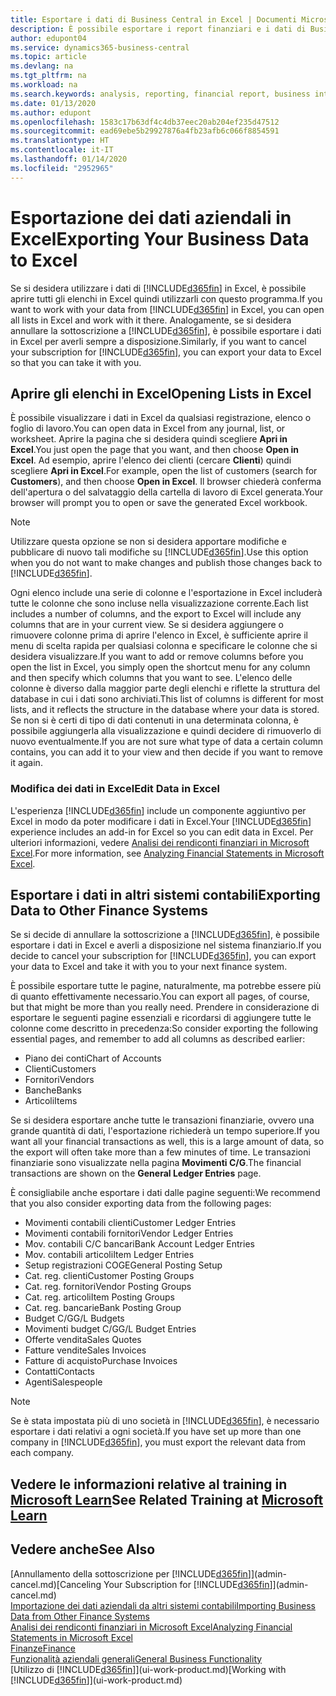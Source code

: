 ```yaml
---
title: Esportare i dati di Business Central in Excel | Documenti Microsoft
description: È possibile esportare i report finanziari e i dati di Business Intelligence da Business Central in Excel o aprire i dati di Business Central in Excel.
author: edupont04
ms.service: dynamics365-business-central
ms.topic: article
ms.devlang: na
ms.tgt_pltfrm: na
ms.workload: na
ms.search.keywords: analysis, reporting, financial report, business intelligence, BI, Excel
ms.date: 01/13/2020
ms.author: edupont
ms.openlocfilehash: 1583c17b63df4c4db37eec20ab204ef235d47512
ms.sourcegitcommit: ead69ebe5b29927876a4fb23afb6c066f8854591
ms.translationtype: HT
ms.contentlocale: it-IT
ms.lasthandoff: 01/14/2020
ms.locfileid: "2952965"
---
```

# <a name="exporting-your-business-data-to-excel"></a><span data-ttu-id="dba58-103">Esportazione dei dati aziendali in Excel</span><span class="sxs-lookup"><span data-stu-id="dba58-103">Exporting Your Business Data to Excel</span></span>
<span data-ttu-id="dba58-104">Se si desidera utilizzare i dati di [!INCLUDE[d365fin](includes/d365fin_md.md)] in Excel, è possibile aprire tutti gli elenchi in Excel quindi utilizzarli con questo programma.</span><span class="sxs-lookup"><span data-stu-id="dba58-104">If you want to work with your data from [!INCLUDE[d365fin](includes/d365fin_md.md)] in Excel, you can open all lists in Excel and work with it there.</span></span> <span data-ttu-id="dba58-105">Analogamente, se si desidera annullare la sottoscrizione a [!INCLUDE[d365fin](includes/d365fin_md.md)], è possibile esportare i dati in Excel per averli sempre a disposizione.</span><span class="sxs-lookup"><span data-stu-id="dba58-105">Similarly, if you want to cancel your subscription for [!INCLUDE[d365fin](includes/d365fin_md.md)], you can export your data to Excel so that you can take it with you.</span></span>

## <a name="opening-lists-in-excel"></a><span data-ttu-id="dba58-106">Aprire gli elenchi in Excel</span><span class="sxs-lookup"><span data-stu-id="dba58-106">Opening Lists in Excel</span></span>
<span data-ttu-id="dba58-107">È possibile visualizzare i dati in Excel da qualsiasi registrazione, elenco o foglio di lavoro.</span><span class="sxs-lookup"><span data-stu-id="dba58-107">You can open data in Excel from any journal, list, or worksheet.</span></span> <span data-ttu-id="dba58-108">Aprire la pagina che si desidera quindi scegliere **Apri in Excel**.</span><span class="sxs-lookup"><span data-stu-id="dba58-108">You just open the page that you want, and then choose **Open in Excel**.</span></span> <span data-ttu-id="dba58-109">Ad esempio, aprire l'elenco dei clienti (cercare **Clienti**) quindi scegliere **Apri in Excel**.</span><span class="sxs-lookup"><span data-stu-id="dba58-109">For example, open the list of customers (search for **Customers**), and then choose **Open in Excel**.</span></span> <span data-ttu-id="dba58-110">Il browser chiederà conferma dell'apertura o del salvataggio della cartella di lavoro di Excel generata.</span><span class="sxs-lookup"><span data-stu-id="dba58-110">Your browser will prompt you to open or save the generated Excel workbook.</span></span>  

> [!NOTE]
> <span data-ttu-id="dba58-111">Utilizzare questa opzione se non si desidera apportare modifiche e pubblicare di nuovo tali modifiche su [!INCLUDE[d365fin](includes/d365fin_md.md)].</span><span class="sxs-lookup"><span data-stu-id="dba58-111">Use this option when you do not want to make changes and publish those changes back to [!INCLUDE[d365fin](includes/d365fin_md.md)].</span></span>  

<span data-ttu-id="dba58-112">Ogni elenco include una serie di colonne e l'esportazione in Excel includerà tutte le colonne che sono incluse nella visualizzazione corrente.</span><span class="sxs-lookup"><span data-stu-id="dba58-112">Each list includes a number of columns, and the export to Excel will include any columns that are in your current view.</span></span> <span data-ttu-id="dba58-113">Se si desidera aggiungere o rimuovere colonne prima di aprire l'elenco in Excel, è sufficiente aprire il menu di scelta rapida per qualsiasi colonna e specificare le colonne che si desidera visualizzare.</span><span class="sxs-lookup"><span data-stu-id="dba58-113">If you want to add or remove columns before you open the list in Excel, you simply open the shortcut menu for any column and then specify which columns that you want to see.</span></span> <span data-ttu-id="dba58-114">L'elenco delle colonne è diverso dalla maggior parte degli elenchi e riflette la struttura del database in cui i dati sono archiviati.</span><span class="sxs-lookup"><span data-stu-id="dba58-114">This list of columns is different for most lists, and it reflects the structure in the database where your data is stored.</span></span> <span data-ttu-id="dba58-115">Se non si è certi di tipo di dati contenuti in una determinata colonna, è possibile aggiungerla alla visualizzazione e quindi decidere di rimuoverlo di nuovo eventualmente.</span><span class="sxs-lookup"><span data-stu-id="dba58-115">If you are not sure what type of data a certain column contains, you can add it to your view and then decide if you want to remove it again.</span></span>  

### <a name="edit-data-in-excel"></a><span data-ttu-id="dba58-116">Modifica dei dati in Excel</span><span class="sxs-lookup"><span data-stu-id="dba58-116">Edit Data in Excel</span></span>
<span data-ttu-id="dba58-117">L'esperienza [!INCLUDE[d365fin](includes/d365fin_md.md)] include un componente aggiuntivo per Excel in modo da poter modificare i dati in Excel.</span><span class="sxs-lookup"><span data-stu-id="dba58-117">Your [!INCLUDE[d365fin](includes/d365fin_md.md)] experience includes an add-in for Excel so you can edit data in Excel.</span></span> <span data-ttu-id="dba58-118">Per ulteriori informazioni, vedere [Analisi dei rendiconti finanziari in Microsoft Excel](finance-analyze-excel.md).</span><span class="sxs-lookup"><span data-stu-id="dba58-118">For more information, see [Analyzing Financial Statements in Microsoft Excel](finance-analyze-excel.md).</span></span>  

## <a name="exporting-data-to-other-finance-systems"></a><span data-ttu-id="dba58-119">Esportare i dati in altri sistemi contabili</span><span class="sxs-lookup"><span data-stu-id="dba58-119">Exporting Data to Other Finance Systems</span></span>
<span data-ttu-id="dba58-120">Se si decide di annullare la sottoscrizione a [!INCLUDE[d365fin](includes/d365fin_md.md)], è possibile esportare i dati in Excel e averli a disposizione nel sistema finanziario.</span><span class="sxs-lookup"><span data-stu-id="dba58-120">If you decide to cancel your subscription for [!INCLUDE[d365fin](includes/d365fin_md.md)], you can export your data to Excel and take it with you to your next finance system.</span></span>  

<span data-ttu-id="dba58-121">È possibile esportare tutte le pagine, naturalmente, ma potrebbe essere più di quanto effettivamente necessario.</span><span class="sxs-lookup"><span data-stu-id="dba58-121">You can export all pages, of course, but that might be more than you really need.</span></span> <span data-ttu-id="dba58-122">Prendere in considerazione di esportare le seguenti pagine essenziali e ricordarsi di aggiungere tutte le colonne come descritto in precedenza:</span><span class="sxs-lookup"><span data-stu-id="dba58-122">So consider exporting the following essential pages, and remember to add all columns as described earlier:</span></span>  

* <span data-ttu-id="dba58-123">Piano dei conti</span><span class="sxs-lookup"><span data-stu-id="dba58-123">Chart of Accounts</span></span>  
* <span data-ttu-id="dba58-124">Clienti</span><span class="sxs-lookup"><span data-stu-id="dba58-124">Customers</span></span>  
* <span data-ttu-id="dba58-125">Fornitori</span><span class="sxs-lookup"><span data-stu-id="dba58-125">Vendors</span></span>  
* <span data-ttu-id="dba58-126">Banche</span><span class="sxs-lookup"><span data-stu-id="dba58-126">Banks</span></span>  
* <span data-ttu-id="dba58-127">Articoli</span><span class="sxs-lookup"><span data-stu-id="dba58-127">Items</span></span>  

<span data-ttu-id="dba58-128">Se si desidera esportare anche tutte le transazioni finanziarie, ovvero una grande quantità di dati, l'esportazione richiederà un tempo superiore.</span><span class="sxs-lookup"><span data-stu-id="dba58-128">If you want all your financial transactions as well, this is a large amount of data, so the export will often take more than a few minutes of time.</span></span> <span data-ttu-id="dba58-129">Le transazioni finanziarie sono visualizzate nella pagina **Movimenti C/G**.</span><span class="sxs-lookup"><span data-stu-id="dba58-129">The financial transactions are shown on the **General Ledger Entries** page.</span></span>  

<span data-ttu-id="dba58-130">È consigliabile anche esportare i dati dalle pagine seguenti:</span><span class="sxs-lookup"><span data-stu-id="dba58-130">We recommend that you also consider exporting data from the following pages:</span></span>  

* <span data-ttu-id="dba58-131">Movimenti contabili clienti</span><span class="sxs-lookup"><span data-stu-id="dba58-131">Customer Ledger Entries</span></span>  
* <span data-ttu-id="dba58-132">Movimenti contabili fornitori</span><span class="sxs-lookup"><span data-stu-id="dba58-132">Vendor Ledger Entries</span></span>  
* <span data-ttu-id="dba58-133">Mov. contabili C/C bancari</span><span class="sxs-lookup"><span data-stu-id="dba58-133">Bank Account Ledger Entries</span></span>  
* <span data-ttu-id="dba58-134">Mov. contabili articoli</span><span class="sxs-lookup"><span data-stu-id="dba58-134">Item Ledger Entries</span></span>  
* <span data-ttu-id="dba58-135">Setup registrazioni COGE</span><span class="sxs-lookup"><span data-stu-id="dba58-135">General Posting Setup</span></span>  
* <span data-ttu-id="dba58-136">Cat. reg. clienti</span><span class="sxs-lookup"><span data-stu-id="dba58-136">Customer Posting Groups</span></span>  
* <span data-ttu-id="dba58-137">Cat. reg. fornitori</span><span class="sxs-lookup"><span data-stu-id="dba58-137">Vendor Posting Groups</span></span>  
* <span data-ttu-id="dba58-138">Cat. reg. articoli</span><span class="sxs-lookup"><span data-stu-id="dba58-138">Item Posting Groups</span></span>  
* <span data-ttu-id="dba58-139">Cat. reg. bancarie</span><span class="sxs-lookup"><span data-stu-id="dba58-139">Bank Posting Group</span></span>  
* <span data-ttu-id="dba58-140">Budget C/G</span><span class="sxs-lookup"><span data-stu-id="dba58-140">G/L Budgets</span></span>  
* <span data-ttu-id="dba58-141">Movimenti budget C/G</span><span class="sxs-lookup"><span data-stu-id="dba58-141">G/L Budget Entries</span></span>  
* <span data-ttu-id="dba58-142">Offerte vendita</span><span class="sxs-lookup"><span data-stu-id="dba58-142">Sales Quotes</span></span>  
* <span data-ttu-id="dba58-143">Fatture vendite</span><span class="sxs-lookup"><span data-stu-id="dba58-143">Sales Invoices</span></span>  
* <span data-ttu-id="dba58-144">Fatture di acquisto</span><span class="sxs-lookup"><span data-stu-id="dba58-144">Purchase Invoices</span></span>  
* <span data-ttu-id="dba58-145">Contatti</span><span class="sxs-lookup"><span data-stu-id="dba58-145">Contacts</span></span>  
* <span data-ttu-id="dba58-146">Agenti</span><span class="sxs-lookup"><span data-stu-id="dba58-146">Salespeople</span></span>  

> [!NOTE]  
>   <span data-ttu-id="dba58-147">Se è stata impostata più di uno società in [!INCLUDE[d365fin](includes/d365fin_md.md)], è necessario esportare i dati relativi a ogni società.</span><span class="sxs-lookup"><span data-stu-id="dba58-147">If you have set up more than one company in [!INCLUDE[d365fin](includes/d365fin_md.md)], you must export the relevant data from each company.</span></span>

## <a name="see-related-training-at-microsoft-learnlearnmodulesconfigure-powerbi-excel-dynamics-365-business-centralindex"></a><span data-ttu-id="dba58-148">Vedere le informazioni relative al training in [Microsoft Learn](/learn/modules/configure-powerbi-excel-dynamics-365-business-central/index)</span><span class="sxs-lookup"><span data-stu-id="dba58-148">See Related Training at [Microsoft Learn](/learn/modules/configure-powerbi-excel-dynamics-365-business-central/index)</span></span>

## <a name="see-also"></a><span data-ttu-id="dba58-149">Vedere anche</span><span class="sxs-lookup"><span data-stu-id="dba58-149">See Also</span></span>
<span data-ttu-id="dba58-150">[Annullamento della sottoscrizione per [!INCLUDE[d365fin](includes/d365fin_md.md)]](admin-cancel.md)</span><span class="sxs-lookup"><span data-stu-id="dba58-150">[Canceling Your Subscription for [!INCLUDE[d365fin](includes/d365fin_md.md)]](admin-cancel.md)</span></span>  
[<span data-ttu-id="dba58-151">Importazione dei dati aziendali da altri sistemi contabili</span><span class="sxs-lookup"><span data-stu-id="dba58-151">Importing Business Data from Other Finance Systems</span></span>](across-import-data-configuration-packages.md)  
[<span data-ttu-id="dba58-152">Analisi dei rendiconti finanziari in Microsoft Excel</span><span class="sxs-lookup"><span data-stu-id="dba58-152">Analyzing Financial Statements in Microsoft Excel</span></span>](finance-analyze-excel.md)  
[<span data-ttu-id="dba58-153">Finanze</span><span class="sxs-lookup"><span data-stu-id="dba58-153">Finance</span></span>](finance.md)  
[<span data-ttu-id="dba58-154">Funzionalità aziendali generali</span><span class="sxs-lookup"><span data-stu-id="dba58-154">General Business Functionality</span></span>](ui-across-business-areas.md)  
<span data-ttu-id="dba58-155">[Utilizzo di [!INCLUDE[d365fin](includes/d365fin_md.md)]](ui-work-product.md)</span><span class="sxs-lookup"><span data-stu-id="dba58-155">[Working with [!INCLUDE[d365fin](includes/d365fin_md.md)]](ui-work-product.md)</span></span>  
